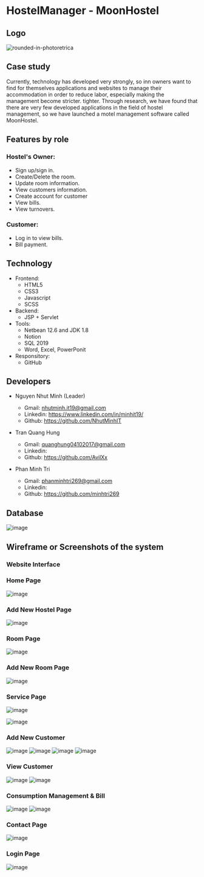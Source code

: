 # HostelManager - MoonHostel

## Logo
![rounded-in-photoretrica](https://user-images.githubusercontent.com/90835621/183275730-ebc1415b-53fd-4880-a0f7-2cebd2a8980b.png)


## Case study

Currently, technology has developed very strongly, so inn owners want to find for themselves applications and websites to manage their accommodation in order to reduce labor, especially making the management become stricter. tighter.
Through research, we have found that there are very few developed applications in the field of hostel management, so we have launched a motel management software called MoonHostel.

## Features by role
 ### Hostel's Owner:
-   Sign up/sign in.
-	Create/Delete the room.
-   Update room information.
-   View customers information.
-   Create account for customer
-   View bills.
-   View turnovers.
 ### Customer:
-   Log in to view bills.
-   Bill payment.

## Technology
- Frontend:
    - HTML5
    - CSS3
    - Javascript
    - SCSS
- Backend:
   - JSP + Servlet
- Tools:
   - Netbean 12.6 and JDK 1.8
   - Notion
   - SQL 2019
   - Word, Excel, PowerPonit
- Responsitory:
   - GitHub
## Developers
- Nguyen Nhut Minh (Leader) 
    - Gmail: nhutminh.it19@gmail.com
    - Linkedin: https://www.linkedin.com/in/minhit19/
    - Github: https://github.com/NhutMinhIT

- Tran Quang Hung
    - Gmail: quanghung04102017@gmail.com
    - Linkedin:
    - Github: https://github.com/AvilXx
    
- Phan Minh Tri
    - Gmail: phanminhtri269@gmail.com
    - Linkedin:
    - Github: https://github.com/minhtri269

## Database
![image](https://user-images.githubusercontent.com/90835621/183275985-268f916f-1a95-40ba-b3fc-61d969ff9acd.png)

## Wireframe or Screenshots of the system
### Website Interface
### Home Page
![image](https://user-images.githubusercontent.com/90835621/183276827-d67ca8ef-1bc8-4a4a-a062-0aced9b0a0ed.png)

### Add New Hostel Page
![image](https://user-images.githubusercontent.com/90835621/183276895-1617f535-43be-4e84-9f38-d3d454a05fef.png)

### Room Page
![image](https://user-images.githubusercontent.com/90835621/183276923-5c386e66-4bc0-4449-81c7-946e191bfdf8.png)

### Add New Room Page
![image](https://user-images.githubusercontent.com/90835621/183276999-36fe43df-80fb-49dc-8f38-268bd650c86f.png)

### Service Page
![image](https://user-images.githubusercontent.com/90835621/183276975-648cd3c5-9374-4d45-ac46-34e7649f4aa8.png)

![image](https://user-images.githubusercontent.com/90835621/183276938-21fc2132-2d17-477f-8f6a-f15bec044e55.png)

### Add New Customer
![image](https://user-images.githubusercontent.com/90835621/183277042-b1ebc346-2fcc-4044-ae37-96544adebc23.png)
![image](https://user-images.githubusercontent.com/90835621/183277053-b15dba04-19d5-4209-adc7-fa0fdafec60d.png)
![image](https://user-images.githubusercontent.com/90835621/183277072-8a2d2c1b-b0de-4f6b-b5eb-507c50e0bb12.png)
![image](https://user-images.githubusercontent.com/90835621/183277081-aa3e79e7-2e91-4d10-ae25-dd5466d84c2b.png)

### View Customer
![image](https://user-images.githubusercontent.com/90835621/183277103-4285d1d1-ce2a-4d6f-8f1e-fe106e2b38e3.png)
![image](https://user-images.githubusercontent.com/90835621/183277111-095622a3-d263-4535-a13c-ec6ddb4d82ab.png)

### Consumption Management & Bill 
![image](https://user-images.githubusercontent.com/90835621/183277174-faf274ed-53da-4896-b9f9-2c5169b108e3.png)
![image](https://user-images.githubusercontent.com/90835621/183277192-c024d98c-8d98-4acd-86aa-b8379de0c28c.png)

### Contact Page 
![image](https://user-images.githubusercontent.com/90835621/183277207-87fe38d1-0211-4ec4-9020-61f740650307.png)


### Login Page
![image](https://user-images.githubusercontent.com/90835621/171219562-4e6f967d-58f1-4d98-8324-d6a0572b3b4d.png)

